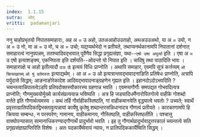```yaml
---
index:  1.1.15
sutra:  ओत्
vritti:  padamanjari
---
```


ननु चाहोप्रभृतयो निपातसमाहाराः, अह अ = उ अहो, उतअआहोउउताहो, अथअउउअथो, या अ = उयो, न अ = उ नो, मा अ = उ मो, च अ = उचो; यद्यप्यर्थभेदो न प्रतीयते, तथाप्यनर्थकानामपि निपातानां दर्शनात् समाहारत्वं नानुपपन्नम्, ततश्चादिवद्भावात् पूर्वेणैव सिद्धा प्रगृह्यसंज्ञा, यथा--`एषो उषा अपूर्व्या` इति । एषा अ = उ एषो इत्याशङ्क्य, एकनिपाता इति दर्शयति--ओदन्तो यो निपात इति । चादिषु तथा पाठादिति भावः । समाहारपक्षे च आहो इतीत्यादौ `उञः` `ऊँ` इत्ययं विधिः प्राप्नोति । अथापि समाहार, एवमपि सूत्रं कर्त्तव्यम् `ओ चित्सखायम्` `ओ षुं वर्तमरुतः` इत्याद्यर्थम् । आ अ = उ ओ इत्यत्रान्तवद्भावादनाङिति प्रतिषेधः प्राप्नोति, अत्रापि पर्युदासे सिद्धम्; आङनाङोरेकादेश आदिवद्भावादनाङ्ग्रहणेन गृह्यत इति । इहानदोऽदोऽभवदिति ? च्व्यन्तत्वान्निपातत्वेऽडपि प्रतिपदोक्तस्यौकारस्य ग्रहणान्न भवति । एवमप्यगौर्गौः समपद्यत गोभवदित्यत्र प्राप्नोति; गौणमुख्ययोर्मुख्ये कार्यसंप्रत्ययान्न भविष्यति । अत्र हि जड्यादिधर्मेणारोपितगोत्वे वाहीके गोशब्दो वर्त्तते इति गौणार्थत्वमस्य । कथं तर्हि गौर्वाहीकस्तिष्ठति, गां वाहीकमानयेति वृद्ध्यात्वे भवतोः ? उच्यते; स्वार्थे प्रवृत्तात्प्रातिपदिकाद्विभक्तावुत्पन्नायां कार्येषु कृतेषु शब्दान्तरसन्निधानादत्र गौणत्वं प्रतीयते । कारकाणामपि हि क्रियया सम्बन्धः, न परस्परेण; गामानय, वाहीकमानय, गौस्तिष्ठति, वाहीकस्तिष्ठतीति । पश्चात्तु वाक्योपन्यासात् सामानाधिकरण्याद्गौणार्थे प्रादुर्भावो भवति । इह तु गौणार्थप्रादुर्भावादुत्तरकालं च्व्यन्तत्वे सति प्रगृह्यसंज्ञाप्राप्तिरिति विशेषः । अतः पदकार्येष्वेवायं न्यायः, न प्रातिपदिककार्येष्विति सिद्धम् ।
